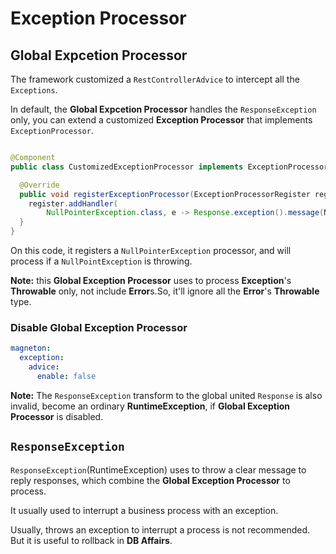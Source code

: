 # Exception Processor

## Global Expcetion Processor

The framework customized a `RestControllerAdvice` to intercept all the `Exceptions`.

In default, the **Global Expcetion Processor** handles the `ResponseException` only, you can extend
a customized **Exception Processor** that implements `ExceptionProcessor`.

```java

@Component
public class CustomizedExceptionProcessor implements ExceptionProcessor {

  @Override
  public void registerExceptionProcessor(ExceptionProcessorRegister register) {
    register.addHandler(
        NullPointerException.class, e -> Response.exception().message(NULL_ERROR));
  }
}
```

On this code, it registers a `NullPointerException` processor, and will process if
a `NullPointException` is throwing.

**Note:**
this **Global Exception Processor** uses to process **Exception**'s **Throwable** only, not
include **Error**s.So, it'll ignore all the **Error**'s **Throwable** type.

### Disable Global Exception Processor
```yaml
magneton:
  exception:
    advice:
      enable: false
```
**Note:**
The `ResponseException` transform to the global united `Response` is also invalid,
become an ordinary **RuntimeException**, if **Global Exception Processor** is disabled.

## `ResponseException`

`ResponseException`(RuntimeException) uses to throw a clear message to reply responses,
which combine the **Global Exception Processor** to process.

It usually used to interrupt a business process with an exception.

Usually, throws an exception to interrupt a process is not recommended. But it is useful to rollback
in **DB Affairs**.

